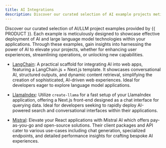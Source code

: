 ```yaml
---
title: AI Integrations
description: Discover our curated selection of AI example projects meticulously designed to showcase effective deployment of AI and large language model technologies within your applications.
---
```


Discover our curated selection of AI/LLM project examples provided by {{ PRODUCT }}. Each example is meticulously designed to showcase effective deployment of AI and large language model technologies within your applications. Through these examples, gain insights into harnessing the power of AI to elevate your projects, whether for enhancing user experiences, streamlining operations, or unlocking new capabilities.

- [LangChain](/guides/ai/examples/langchain): A practical scaffold for integrating AI into web apps, featuring a LangChain.js + Next.js template. It showcases conversational AI, structured outputs, and dynamic content retrieval, simplifying the creation of sophisticated, AI-driven web experiences. Ideal for developers eager to explore language model applications.

- [LlamaIndex](/guides/ai/examples/llamaindex): Utilize `create-llama` for a fast setup of your LlamaIndex application, offering a Next.js front-end designed as a chat interface for querying data. Ideal for developers seeking to rapidly deploy AI-powered search and conversational interfaces within their applications.

- [Mistral](/guides/ai/examples/mistral): Elevate your React applications with Mistral AI which offers pay-as-you-go and open-source solutions. Their client packages and API cater to various use-cases including chat generation, specialized endpoints, and detailed performance insights for crafting bespoke AI experiences.
